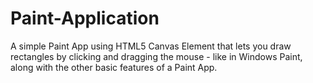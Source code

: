 # Paint-Application
A simple Paint App using HTML5 Canvas Element that lets you draw rectangles by clicking and dragging the mouse - like in Windows Paint, along with the other basic features of a Paint App.
